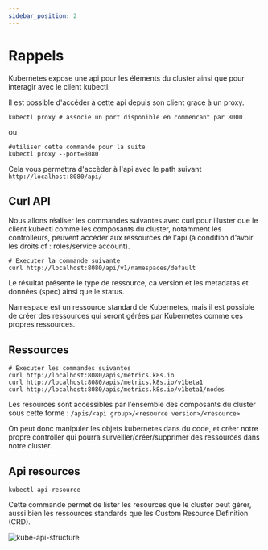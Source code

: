 ```yaml
---
sidebar_position: 2
---
```


# Rappels

Kubernetes expose une api pour les éléments du cluster ainsi que pour interagir avec le client kubectl.

Il est possible d'accéder à cette api depuis son client grace à un proxy.

```shell
kubectl proxy # associe un port disponible en commencant par 8000
```
ou
```shell
#utiliser cette commande pour la suite
kubectl proxy --port=8080
```

Cela vous permettra d'accèder à l'api avec le path suivant `http://localhost:8080/api/`

## Curl API

Nous allons réaliser les commandes suivantes avec curl pour illuster que le client kubectl comme les composants du cluster, notamment les controlleurs, peuvent accéder aux ressources de l'api (à condition d'avoir les droits cf : roles/service account).

```shell
# Executer la commande suivante
curl http://localhost:8080/api/v1/namespaces/default
```

Le résultat présente le type de ressource, ca version et les metadatas et données (spec) ainsi que le status.

Namespace est un ressource standard de Kubernetes, mais il est possible de créer des ressources qui seront gérées par Kubernetes comme ces propres ressources.

## Ressources

```shell
# Executer les commandes suivantes
curl http://localhost:8080/apis/metrics.k8s.io
curl http://localhost:8080/apis/metrics.k8s.io/v1beta1
curl http://localhost:8080/apis/metrics.k8s.io/v1beta1/nodes
```

Les resources sont accessibles par l'ensemble des composants du cluster sous cette forme : `/apis/<api group>/<resource version>/<resource>`

On peut donc manipuler les objets kubernetes dans du code, et créer notre propre controller qui pourra surveiller/créer/supprimer des ressources dans notre cluster.

## Api resources

```shell
kubectl api-resource
```

Cette commande permet de lister les resources que le cluster peut gérer, aussi bien les ressources standards que les Custom Resource Definition (CRD).

![kube-api-structure](/img/kube-api-structure.png)
